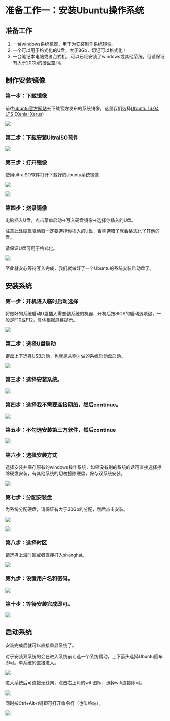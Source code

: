# 准备工作一：安装Ubuntu操作系统

## 准备工作

1. 一台windows系统机器，用于为安装制作系统镜像。
2. 一个可以用于格式化的U盘，大于8Gb，切记可以格式化！
3. 一台笔记本电脑或者台式机，可以已经安装了windows或其他系统，但请保证有大于20Gb的硬盘空间。

## 制作安装镜像

### 第一步：下载镜像

前往[ubuntu官方网站](https://ubuntu.com/download/alternative-downloads)去下载官方发布的系统镜像，这里我们选择[Ubuntu 16.04 LTS (Xenial Xerus)](http://releases.ubuntu.com/16.04.6/)

![](imgs/ubuntu.png)

### 第二步：下载安装UltraISO软件

![](imgs/iso.png)

### 第三步：打开镜像

使用ultraISO软件打开下载好的ubuntu系统镜像

![](imgs/iso1.png)

![](imgs/iso2.png)

### 第四步：烧录镜像

电脑插入U盘，点击菜单启动->写入硬盘镜像->选择你插入的U盘。

注意此处硬盘驱动器一定要选择你插入的U盘，否则选错了就会格式化了其他的盘。

请保证U盘可用于格式化。

![](imgs/iso3.png)

至此就安心等待写入完成，我们就做好了一个Ubuntu的系统安装启动盘了。



## 安装系统

### 第一步：开机进入临时启动选择

将做好的系统启动U盘插入需要装系统的机器，开机后按BIOS的启动选项键，一般是F10或F12，具体根据屏幕提示。

![](imgs/tmpboot.jpg)

### 第二步：选择U盘启动

键盘上下选择USB启动，也就是从刚才做的系统启动盘启动。

![](imgs/boot.jpg)

### 第三步：选择安装系统。

![](imgs/install.jpg)

### 第四步：选择我不需要连接网络，然后continue。

![](imgs/net.jpg)

### 第五步：不勾选安装第三方软件，然后continue

![](imgs/third.jpg)

### 第六步：选择安装方式

选择安装并保存原有的windows操作系统，如果没有别的系统的话可直接选择擦除硬盘安装，有其他系统的切勿擦除硬盘，保存双系统安装。

![](imgs/multi.jpg)

### 第七步：分配安装盘

为系统分配硬盘，请保证有大于30Gb的分配，然后点击安装。

![](imgs/space.jpg)

![](imgs/space1.jpg)

### 第八步：选择时区

请选择上海时区或者直接打入shanghai。

![](imgs/area.jpg)

### 第九步：设置用户名和密码。

![](imgs/user.jpg)

### 第十步：等待安装完成即可。

![](imgs/finish.jpg)

## 启动系统

安装完成后就可以直接重启系统了。

对于安装双系统的会在进入系统前让选一个系统启动，上下箭头选择Ubuntu回车即可。单系统的直接进入。

![](imgs/reboot.jpg)

进入系统后可连接无线网，点击右上角的wifi图标，选择wifi连接即可。

![](imgs/wifi.png)

同时按Ctrl+Alt+t键即可打开命令行（也叫终端）。

![](imgs/terminal.png)